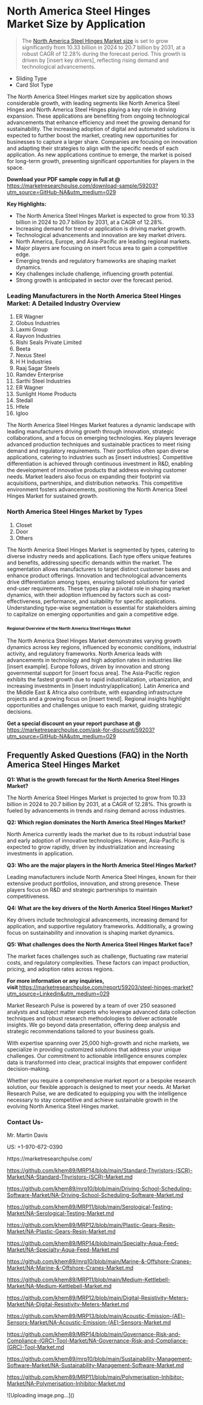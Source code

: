 <h1>North America Steel Hinges Market&nbsp;Size by Application</h1><blockquote><p>The <a href="https://marketresearchpulse.com/download-sample/59203?utm_source=GitHub-NA&amp;utm_medium=029">North America Steel Hinges Market size</a> is set to grow significantly from 10.33 billion in 2024 to 20.7 billion by 2031, at a robust CAGR of 12.28% during the forecast period. This growth is driven by [insert key drivers], reflecting rising demand and technological advancements.</p></blockquote><ul><li>Sliding Type<li> Card Slot Type</li></ul><p>The North America Steel Hinges market size by application shows considerable growth, with leading segments like North America Steel Hinges and North America Steel Hinges playing a key role in driving expansion. These applications are benefiting from ongoing technological advancements that enhance efficiency and meet the growing demand for sustainability. The increasing adoption of digital and automated solutions is expected to further boost the market, creating new opportunities for businesses to capture a larger share. Companies are focusing on innovation and adapting their strategies to align with the specific needs of each application. As new applications continue to emerge, the market is poised for long-term growth, presenting significant opportunities for players in the space.</p><p><strong>Download your PDF sample copy in full at @ </strong><a href="https://marketresearchpulse.com/download-sample/59203?utm_source=GitHub-NA&amp;utm_medium=029">https://marketresearchpulse.com/download-sample/59203?utm_source=GitHub-NA&amp;utm_medium=029</a></p><p><strong>Key Highlights: </strong></p><ul><li>The North America Steel Hinges Market is expected to grow from 10.33 billion in 2024 to 20.7 billion by 2031, at a CAGR of 12.28%.</li><li>Increasing demand for trend or application is driving market growth.</li><li>Technological advancements and innovation are key market drivers.</li><li>North America, Europe, and Asia-Pacific are leading regional markets.</li><li>Major players are focusing on insert focus area to gain a competitive edge.</li><li>Emerging trends and regulatory frameworks are shaping market dynamics.</li><li>Key challenges include challenge, influencing growth potential.</li><li>Strong growth is anticipated in sector over the forecast period.</li></ul><h3>Leading Manufacturers in the North America Steel Hinges Market: A Detailed Industry Overview</h3><ol><li>ER Wagner</li><li>Globus Industries</li><li>Laxmi Group</li><li>Rayvon Industries</li><li>Rishi Seals Private Limited</li><li>Beeta</li><li>Nexus Steel</li><li>H H Industries</li><li>Raaj Sagar Steels</li><li>Ramdev Enterprise</li><li>Sarthi Steel Industries</li><li>ER Wagner</li><li>Sunlight Home Products</li><li>Stedall</li><li>Hfele</li><li>Igloo</li></ol><div class="flex max-w-full flex-col flex-grow"><div class="min-h-8 text-message flex w-full flex-col items-end gap-2 whitespace-normal break-words [.text-message+&amp;]:mt-5" dir="auto" data-message-author-role="assistant" data-message-id="fd8432e4-4910-450d-b182-61b7bfb0a01f" data-message-model-slug="gpt-4o"><div class="flex w-full flex-col gap-1 empty:hidden first:pt-[3px]"><div class="markdown prose w-full break-words dark:prose-invert light"><p>The North America Steel Hinges Market features a dynamic landscape with leading manufacturers driving growth through innovation, strategic collaborations, and a focus on emerging technologies. Key players leverage advanced production techniques and sustainable practices to meet rising demand and regulatory requirements. Their portfolios often span diverse applications, catering to industries such as [insert industries]. Competitive differentiation is achieved through continuous investment in R&amp;D, enabling the development of innovative products that address evolving customer needs. Market leaders also focus on expanding their footprint via acquisitions, partnerships, and distribution networks. This competitive environment fosters advancements, positioning the North America Steel Hinges Market for sustained growth.</p></div></div></div></div><h3>North America Steel Hinges Market by Types</h3><ol><li>Closet<li> Door<li> Others</li></ol><div class="flex max-w-full flex-col flex-grow"><div class="min-h-8 text-message flex w-full flex-col items-end gap-2 whitespace-normal break-words [.text-message+&amp;]:mt-5" dir="auto" data-message-author-role="assistant" data-message-id="084470be-0bb7-4664-bddf-5156b4f41249" data-message-model-slug="gpt-4o-mini"><div class="flex w-full flex-col gap-1 empty:hidden first:pt-[3px]"><div class="markdown prose w-full break-words dark:prose-invert light"><p>The North America Steel Hinges Market is segmented by types, catering to diverse industry needs and applications. Each type offers unique features and benefits, addressing specific demands within the market. The segmentation allows manufacturers to target distinct customer bases and enhance product offerings. Innovation and technological advancements drive differentiation among types, ensuring tailored solutions for varied end-user requirements. These types play a pivotal role in shaping market dynamics, with their adoption influenced by factors such as cost-effectiveness, performance, and suitability for specific applications. Understanding type-wise segmentation is essential for stakeholders aiming to capitalize on emerging opportunities and gain a competitive edge.</p></div></div></div></div><h3><span style="font-size: 11px;">Regional Overview of the North America Steel Hinges Market</span></h3><div class="flex max-w-full flex-col flex-grow"><div class="min-h-8 text-message flex w-full flex-col items-end gap-2 whitespace-normal break-words [.text-message+&amp;]:mt-5" dir="auto" data-message-author-role="assistant" data-message-id="e9038762-ce64-4e30-91c9-9bd413514231" data-message-model-slug="gpt-4o-mini"><div class="flex w-full flex-col gap-1 empty:hidden first:pt-[3px]"><div class="markdown prose w-full break-words dark:prose-invert light"><p>The North America Steel Hinges Market demonstrates varying growth dynamics across key regions, influenced by economic conditions, industrial activity, and regulatory frameworks. North America leads with advancements in technology and high adoption rates in industries like [insert example]. Europe follows, driven by innovation and strong governmental support for [insert focus area]. The Asia-Pacific region exhibits the fastest growth due to rapid industrialization, urbanization, and increasing investments in [insert industry/application]. Latin America and the Middle East &amp; Africa also contribute, with expanding infrastructure projects and a growing focus on [insert trend]. Regional insights highlight opportunities and challenges unique to each market, guiding strategic decisions.</p></div></div></div></div><p><strong>Get a special discount on your report purchase at @ </strong><a href="https://marketresearchpulse.com/ask-for-discount/59203?utm_source=GitHub-NA&amp;utm_medium=029">https://marketresearchpulse.com/ask-for-discount/59203?utm_source=GitHub-NA&amp;utm_medium=029</a></p><h2>Frequently Asked Questions (FAQ) in the North America Steel Hinges Market</h2><p><strong>Q1: What is the growth forecast for the North America Steel Hinges Market?</strong></p><p>The North America Steel Hinges Market is projected to grow from 10.33 billion in 2024 to 20.7 billion by 2031, at a CAGR of 12.28%. This growth is fueled by advancements in trends and rising demand across industries.</p><p><strong>Q2: Which region dominates the North America Steel Hinges Market?</strong></p><p>North America currently leads the market due to its robust industrial base and early adoption of innovative technologies. However, Asia-Pacific is expected to grow rapidly, driven by industrialization and increasing investments in application.</p><p><strong>Q3: Who are the major players in the North America Steel Hinges Market?</strong></p><p>Leading manufacturers include North America Steel Hinges, known for their extensive product portfolios, innovation, and strong presence. These players focus on R&amp;D and strategic partnerships to maintain competitiveness.</p><p><strong>Q4: What are the key drivers of the North America Steel Hinges Market?</strong></p><p>Key drivers include technological advancements, increasing demand for application, and supportive regulatory frameworks. Additionally, a growing focus on sustainability and innovation is shaping market dynamics.</p><p><strong>Q5: What challenges does the North America Steel Hinges Market face?</strong></p><p>The market faces challenges such as challenge, fluctuating raw material costs, and regulatory complexities. These factors can impact production, pricing, and adoption rates across regions.</p><p><strong>For more information or any inquiries, visit&nbsp;</strong><a href="https://marketresearchpulse.com/report/59203/steel-hinges-market?utm_source=Linkedin&utm_medium=029">https://marketresearchpulse.com/report/59203/steel-hinges-market?utm_source=Linkedin&utm_medium=029</a></p><p>Market Research Pulse is powered by a team of over 250 seasoned analysts and subject matter experts who leverage advanced data collection techniques and robust research methodologies to deliver actionable insights. We go beyond data presentation, offering deep analysis and strategic recommendations tailored to your business goals.</p><p>With expertise spanning over 25,000 high-growth and niche markets, we specialize in providing customized solutions that address your unique challenges. Our commitment to actionable intelligence ensures complex data is transformed into clear, practical insights that empower confident decision-making.</p><p>Whether you require a comprehensive market report or a bespoke research solution, our flexible approach is designed to meet your needs. At Market Research Pulse, we are dedicated to equipping you with the intelligence necessary to stay competitive and achieve sustainable growth in the evolving North America Steel Hinges market.</p><h3><strong>Contact Us-</strong></h3><p>Mr. Martin Davis</p><p>US: +1-970-672-0390</p><p>https://marketresearchpulse.com/</p><p><a href="https://github.com/khem89/MRP14/blob/main/Standard-Thyristors-(SCR)-Market/NA-Standard-Thyristors-(SCR)-Market.md">https://github.com/khem89/MRP14/blob/main/Standard-Thyristors-(SCR)-Market/NA-Standard-Thyristors-(SCR)-Market.md</a></p><p><a href="https://github.com/khem89/mrp10/blob/main/Driving-School-Scheduling-Software-Market/NA-Driving-School-Scheduling-Software-Market.md">https://github.com/khem89/mrp10/blob/main/Driving-School-Scheduling-Software-Market/NA-Driving-School-Scheduling-Software-Market.md</a></p><p><a href="https://github.com/khem89/MRP11/blob/main/Serological-Testing-Market/NA-Serological-Testing-Market.md">https://github.com/khem89/MRP11/blob/main/Serological-Testing-Market/NA-Serological-Testing-Market.md</a></p><p><a href="https://github.com/khem89/MRP12/blob/main/Plastic-Gears-Resin-Market/NA-Plastic-Gears-Resin-Market.md">https://github.com/khem89/MRP12/blob/main/Plastic-Gears-Resin-Market/NA-Plastic-Gears-Resin-Market.md</a></p><p><a href="https://github.com/khem89/MRP14/blob/main/Specialty-Aqua-Feed-Market/NA-Specialty-Aqua-Feed-Market.md">https://github.com/khem89/MRP14/blob/main/Specialty-Aqua-Feed-Market/NA-Specialty-Aqua-Feed-Market.md</a></p><p><a href="https://github.com/khem89/mrp10/blob/main/Marine-&-Offshore-Cranes-Market/NA-Marine-&-Offshore-Cranes-Market.md">https://github.com/khem89/mrp10/blob/main/Marine-&-Offshore-Cranes-Market/NA-Marine-&-Offshore-Cranes-Market.md</a></p><p><a href="https://github.com/khem89/MRP11/blob/main/Medium-Kettlebell-Market/NA-Medium-Kettlebell-Market.md">https://github.com/khem89/MRP11/blob/main/Medium-Kettlebell-Market/NA-Medium-Kettlebell-Market.md</a></p><p><a href="https://github.com/khem89/MRP12/blob/main/Digital-Resistivity-Meters-Market/NA-Digital-Resistivity-Meters-Market.md">https://github.com/khem89/MRP12/blob/main/Digital-Resistivity-Meters-Market/NA-Digital-Resistivity-Meters-Market.md</a></p><p><a href="https://github.com/khem89/MRP13/blob/main/Acoustic-Emission-(AE)-Sensors-Market/NA-Acoustic-Emission-(AE)-Sensors-Market.md">https://github.com/khem89/MRP13/blob/main/Acoustic-Emission-(AE)-Sensors-Market/NA-Acoustic-Emission-(AE)-Sensors-Market.md</a></p><p><a href="https://github.com/khem89/MRP14/blob/main/Governance-Risk-and-Compliance-(GRC)-Tool-Market/NA-Governance-Risk-and-Compliance-(GRC)-Tool-Market.md">https://github.com/khem89/MRP14/blob/main/Governance-Risk-and-Compliance-(GRC)-Tool-Market/NA-Governance-Risk-and-Compliance-(GRC)-Tool-Market.md</a></p><p><a href="https://github.com/khem89/mrp10/blob/main/Sustainability-Management-Software-Market/NA-Sustainability-Management-Software-Market.md">https://github.com/khem89/mrp10/blob/main/Sustainability-Management-Software-Market/NA-Sustainability-Management-Software-Market.md</a></p><p><a href="https://github.com/khem89/MRP11/blob/main/Polymerisation-Inhibitor-Market/NA-Polymerisation-Inhibitor-Market.md">https://github.com/khem89/MRP11/blob/main/Polymerisation-Inhibitor-Market/NA-Polymerisation-Inhibitor-Market.md</a></p>
![Uploading image.png…]()
